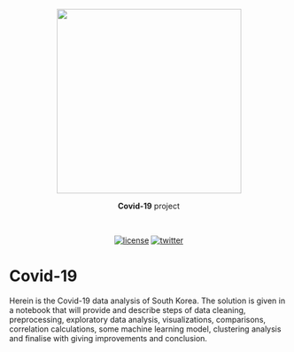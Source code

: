 <p align=center>
  <img height="333px" src=https://github.com/aurimas13/Covid-19-project/blob/main/images/covid-19-check.jpg"/>
</p>
<p align="center" > <b>Covid-19</b> project </p>
<br>
<p align=center>
<p align=center>
  <a href="https://github.com/aurimas13/Road-App/blob/main/LICENSE"><img alt="license" src="https://img.shields.io/npm/l/express"></a>
  <a href="https://twitter.com/anausedas"><img alt="twitter" src="https://img.shields.io/twitter/follow/anausedas?style=social"/></a>
</p>

# Covid-19
Herein is the Covid-19 data analysis of South Korea. The solution is given in a notebook that will provide and describe steps of data cleaning, preprocessing, exploratory data analysis, visualizations, comparisons, correlation calculations, some machine learning model, clustering analysis and finalise with giving improvements and conclusion.

